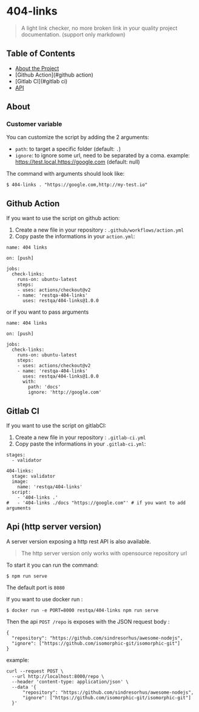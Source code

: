 # 404-links

> A light link checker, no more broken link in your quality project documentation. (support only markdown)

## Table of Contents

- [About the Project](#about)
- [Github Action](#github action)
- [Gitlab CI](#gitlab ci)
- [API](#api)

## About

### Customer variable

You can customize the script by adding the 2 arguments:

* `path`: to target a specific folder (default: `.`)
* `ignore`: to ignore some url, need to be separated by a coma. example: https://test.local,https://google.com (default: null)

The command with arguments should look like:

```
$ 404-links . "https://google.com,http://my-test.io"
```

## Github Action

If you want to use the script on github action:

1. Create a new file in your repository : `.github/workflows/action.yml`
2. Copy paste the informations in your `action.yml`:

```
name: 404 links

on: [push]

jobs:
  check-links:
    runs-on: ubuntu-latest
    steps:
    - uses: actions/checkout@v2
    - name: 'restqa-404-links'
      uses: restqa/404-links@1.0.0
```

or if you want to pass arguments

```
name: 404 links

on: [push]

jobs:
  check-links:
    runs-on: ubuntu-latest
    steps:
    - uses: actions/checkout@v2
    - name: 'restqa-404-links'
      uses: restqa/404-links@1.0.0
      with:
        path: 'docs'
        ignore: 'http://google.com'
```

## Gitlab CI

If you want to use the script on gitlabCI:

1. Create a new file in your repository : `.gitlab-ci.yml`
2. Copy paste the informations in your `.gitlab-ci.yml`:

```
stages:
  - validator

404-links:
  stage: validator
  image:
    name: 'restqa/404-links'
  script:
    - '404-links .'
#   - '404-links ./docs "https://google.com"' # if you want to add arguments
```

## Api (http server version)

A server version exposing a http rest API is also available.

> The http server version only works with opensource repository url

To start it you can run the command:

```
$ npm run serve
```

The default port is `8080`

If you want to use docker run :

```
$ docker run -e PORT=8000 restqa/404-links npm run serve
```

Then the api `POST /repo` is exposes with the JSON request body :
```
{
  "repository": "https://github.com/sindresorhus/awesome-nodejs",
  "ignore": ["https://github.com/isomorphic-git/isomorphic-git"]
}
```

example: 

```
curl --request POST \
  --url http://localhost:8000/repo \
  --header 'content-type: application/json' \
  --data '{
	  "repository": "https://github.com/sindresorhus/awesome-nodejs",
	  "ignore": ["https://github.com/isomorphic-git/isomorphic-git"]
  }'
```




